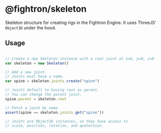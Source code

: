 # @fightron/skeleton

Skeleton structure for creating rigs in the Fightron Engine. It uses ThreeJS' `Object3D` under the hood.

## Usage

```javascript

// Create a new Skeleton instance with a root joint at x=0, y=0, z=0
var skeleton = new Skeleton()

// Add a new joint.
// Joints must have a name.
var spine = skeleton.joints.create("spine")

// Joints default to having root as parent.
// You can change the parent joint.
spine.parent = skeleton.root

// Fetch a joint by name
assert(spine == skeleton.joints.get("spine"))

// Joints are Object3D instances, so they have access to
// scale, position, rotation, and quaternion.
```

